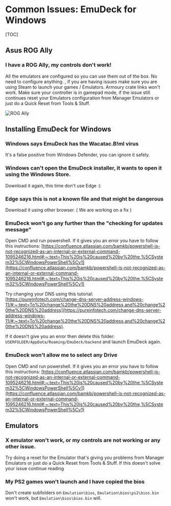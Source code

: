 # Common Issues: EmuDeck for Windows

[TOC]

## Asus ROG Ally

### I have a ROG Ally, my controls don't work!
All the emulators are configured so you can use them out of the box. No need to configure anything. , if you are having issues make sure you are using Steam to launch your games / Emulators. Armoury crate links won't work. Make sure your controller is in gamepad mode, if the issue still continues reset your Emulators configuration from Manager Emulators or just do a Quick Reset from Tools & Stuff.

<img src="https://c10.patreonusercontent.com/4/patreon-media/p/post/84635205/968f05dbc5fb4f00a9b0821ab41ec46c/eyJ3Ijo2MjB9/1.png?token-time=1688169600&token-hash=88Hilf6SqVWkrCQSHz0Mi0U1IvnAKhPXlStyqzCFFPk%3D" alt="ROG Ally"/>

## Installing EmuDeck for Windows

### Windows says EmuDeck has the Wacatac.B!ml virus
It's a false positive from Windows Defender, you can ignore it safely.

### Windows can't open the EmuDeck installer, it wants to open it using the Windows Store.
Download it again, this time don't use Edge :)

### Edge says this is not a known file and that might be dangerous
Download it using other browser. ( We are working on a fix )

### EmuDeck won't go any further than the "checking for updates message"
Open CMD and run powershell. If it gives you an error you have to follow this instructions: [https://confluence.atlassian.com/bamkb/powershell-is-not-recognized-as-an-internal-or-external-command-1095246216.html#:~:text=This%20is%20caused%20by%20the,%5CSystem32%5CWindowsPowerShell%5Cv1](https://confluence.atlassian.com/bamkb/powershell-is-not-recognized-as-an-internal-or-external-command-1095246216.html#:~:text=This%20is%20caused%20by%20the,%5CSystem32%5CWindowsPowerShell%5Cv1)

Try changing your DNS using this tutorial: [https://pureinfotech.com/change-dns-server-address-windows-11/#:~:text=To%20change%20the%20DNS%20address,and%20change%20the%20DNS%20address](https://pureinfotech.com/change-dns-server-address-windows-11/#:~:text=To%20change%20the%20DNS%20address,and%20change%20the%20DNS%20address).

If it doesn't give you an error then delete this folder: `USERFOLDER/AppData/Roaming/EmuDeck/backend` and launch EmuDeck again.

### EmuDeck won't allow me to select any Drive
Open CMD and run powershell. If it gives you an error you have to follow this instructions: [https://confluence.atlassian.com/bamkb/powershell-is-not-recognized-as-an-internal-or-external-command-1095246216.html#:~:text=This%20is%20caused%20by%20the,%5CSystem32%5CWindowsPowerShell%5Cv1](https://confluence.atlassian.com/bamkb/powershell-is-not-recognized-as-an-internal-or-external-command-1095246216.html#:~:text=This%20is%20caused%20by%20the,%5CSystem32%5CWindowsPowerShell%5Cv1)

## Emulators

### X emulator won't work, or my controls are not working or any other issue.
Try doing a reset for the Emulator that's giving you problems from Manager Emulators or just do a Quick Reset from Tools & Stuff. If this doesn't solve your issue continue reading

### My PS2 games won't launch and I have copied the bios

Don't create subfolders on `Emulation\bios`, `Emulation\bios\ps2\bios.bin` won't work, but `Emulation\bios\bios.bin` will.